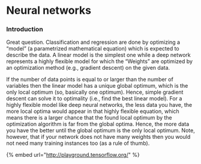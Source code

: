 # Neural networks

### Introduction

Great question. Classification and regression are done by optimizing a “model” \(a parametrized mathematical equation\) which is expected to describe the data. A linear model is the simplest one while a deep network represents a highly flexible model for which the “Weights” are optimized by an optimization method \(e.g., gradient descent\) on the given data.

If the number of data points is equal to or larger than the number of variables then the linear model has a unique global optimum, which is the only local optimum \(so, basically one optimum\). Hence, simple gradient descent can solve it to optimality \(i.e., find the best linear model\). For a highly flexible model like deep neural networks, the less data you have, the more local optima would appear in that highly flexible equation, which means there is a larger chance that the found local optimum by the optimization algorithm is far from the global optima. Hence, the more data you have the better until the global optimum is the only local optimum. Note, however, that if your network does not have many weights then you would not need many training instances too \(as a rule of thumb\).

{% embed url="http://playground.tensorflow.org/" %}



